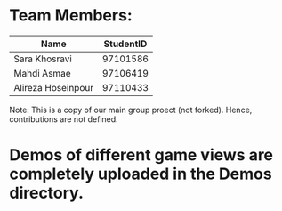 # Team Members:

|  Name	       |StudentID|
|----------------|--------------|
|Sara Khosravi	 |97101586      |
|Mahdi Asmae	   |97106419      |
|Alireza Hoseinpour|97110433      |


Note: This is a copy of our main group proect (not forked). Hence, contributions are not defined.

# Demos of different game views are completely uploaded in the Demos directory.



